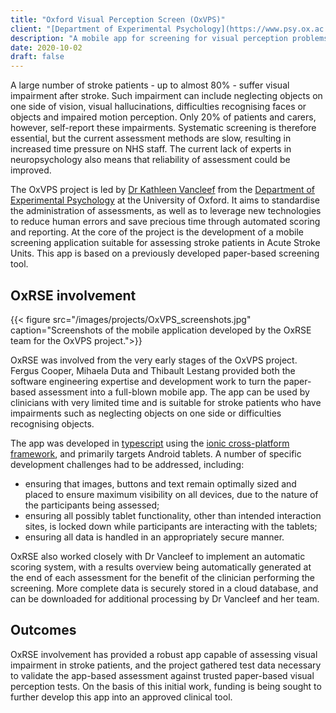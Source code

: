 ```yaml
---
title: "Oxford Visual Perception Screen (OxVPS)"
client: "[Department of Experimental Psychology](https://www.psy.ox.ac.uk/), University of Oxford"
description: "A mobile app for screening for visual perception problems after stroke."
date: 2020-10-02
draft: false
---
```


A large number of stroke patients - up to almost 80% - suffer visual impairment after stroke.
Such impairment can include neglecting objects on one side of vision, visual hallucinations, difficulties recognising faces or objects and impaired motion perception.
Only 20% of patients and carers, however, self-report these impairments.
Systematic screening is therefore essential, but the current assessment methods are slow, resulting in increased time pressure on NHS staff.
The current lack of experts in neuropsychology also means that reliability of assessment could be improved.
     
The OxVPS project is led by [Dr Kathleen Vancleef](https://www.psy.ox.ac.uk/team/kathleen-vancleef) from the [Department of Experimental Psychology](https://www.psy.ox.ac.uk/) at the University of Oxford.
It aims to standardise the administration of assessments, as well as to leverage new technologies to reduce human errors and save precious time through automated scoring and reporting.
At the core of the project is the development of a mobile screening application suitable for assessing stroke patients in Acute Stroke Units.
This app is based on a previously developed paper-based screening tool.
     
## OxRSE involvement

{{< figure src="/images/projects/OxVPS_screenshots.jpg" caption="Screenshots of the mobile application developed by the OxRSE team for the OxVPS project.">}}

OxRSE was involved from the very early stages of the OxVPS project.
Fergus Cooper, Mihaela Duta and Thibault Lestang provided both the software engineering expertise and development work to turn the paper-based assessment into a full-blown mobile app.
The app can be used by clinicians with very limited time and is suitable for stroke patients who have impairments such as neglecting objects on one side or difficulties recognising objects.

The app was developed in [typescript](https://www.typescriptlang.org/) using the [ionic cross-platform framework](https://ionicframework.com/), and primarily targets Android tablets.
A number of specific development challenges had to be addressed, including:
 - ensuring that images, buttons and text remain optimally sized and placed to ensure maximum visibility on all devices, due to the nature of the participants being assessed;
 - ensuring all possibly tablet functionality, other than intended interaction sites, is locked down while participants are interacting with the tablets;
 - ensuring all data is handled in an appropriately secure manner.

OxRSE also worked closely with Dr Vancleef to implement an automatic scoring system, with a results overview being automatically generated at the end of each assessment for the benefit of the clinician performing the screening.
More complete data is securely stored in a cloud database, and can be downloaded for additional processing by Dr Vancleef and her team.

## Outcomes

OxRSE involvement has provided a robust app capable of assessing visual impairment in stroke patients, and the project gathered test data necessary to validate the app-based assessment against trusted paper-based visual perception tests.
On the basis of this initial work, funding is being sought to further develop this app into an approved clinical tool.

